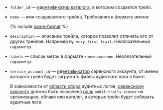 * `folder_id` — [идентификатор каталога](../../resource-manager/operations/folder/get-id.md), в котором создается трейл.

* `name` — имя создаваемого трейла. Требования к формату имени:

    {% include [name-format](../name-format.md) %}

* `description` — описание трейла, которое позволит отличать его от других трейлов. Например `My very first trail`. Необязательный параметр.
* `labels` — список меток в формате `ключ=значение`. Необязательный параметр.
* `service_account_id` — [идентификатор](../../iam/operations/sa/get-id.md) сервисного аккаунта, от имени которого трейл будет загружать файлы аудитного лога в бакет.

    В зависимости от [области сбора](../../audit-trails/concepts/trail.md#collecting-area) аудитных логов, [сервисному аккаунту](../../iam/concepts/users/service-accounts.md) должна быть назначена [роль](../../iam/concepts/access-control/roles.md) `audit-trails.viewer` на организацию, облако или каталог, в которых трейл будет собирать аудитные логи.
